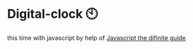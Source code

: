 # Digital-clock 🕙                                                                                                                                                                                                                  
this time with javascript by help of <a href="https://www.oreilly.com/library/view/javascript-the-definitive/0596101996/">Javascript the difinite guide</a>  
 
   
